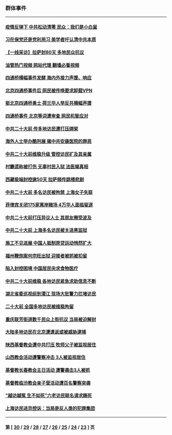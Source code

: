 ### 群体事件
---
#### [疫情反弹下 中共松动清零 民众：我们是小白鼠](../../pages/ncid279/n13869278.md?11210045) 
#### [习在保党还是党利用习 美学者吁认清中共本质](../../pages/ncid279/n13857367.md?11210045) 
#### [【一线采访】拉萨封80天 多地民众抗议](../../pages/ncid279/n13853861.md?11210045) 
#### [油管热门视频 网站代理 翻墙必看视频](http://138.2.39.72:81/youtube.html?epic-marker?11210045)
#### [四通桥横幅事件发酵 海内外接力声援、响应](../../pages/ncid279/n13849373.md?11210045) 
#### [北京四通桥事件后 网民被传唤要求卸载VPN](../../pages/ncid279/n13847833.md?11210045) 
#### [挺北京四通桥勇士 荷兰华人举反共横幅声援](../../pages/ncid279/n13846812.md?11210045) 
#### [四通桥事件 北京等词遭审查 网民机智应对](../../pages/ncid279/n13845578.md?11210045) 
#### [中共二十大前 传多地访民遭打压绑架](../../pages/ncid279/n13843740.md?11210045) 
#### [海外人士举办酷刑展 揭中共安康医院的罪恶](../../pages/ncid279/n13842499.md?11210045) 
#### [中共二十大前维稳升级 管控访民扩及其亲属](../../pages/ncid279/n13842240.md?11210045) 
#### [村霸谎称被打伤 无辜村民入狱 法医揭真相](../../pages/ncid279/n13838149.md?11210045) 
#### [西藏极端封控逾50天 拉萨频传跳楼悲剧](../../pages/ncid279/n13836551.md?11210045) 
#### [中共二十大前 多名访民被拘禁 上海女子失联](../../pages/ncid279/n13834363.md?11210045) 
#### [菲律宾关闭175家离岸赌场 4万华人面临驱逐](../../pages/ncid279/n13833169.md?11210045) 
#### [中共二十大前打压异议人士 其朋友圈受波及](../../pages/ncid279/n13833136.md?11210045) 
#### [中共二十大前 上海多名访民被关进黑监狱](../../pages/ncid279/n13829500.md?11210045) 
#### [施工不见进展 中国人抵制房贷运动悄然扩大](../../pages/ncid279/n13828435.md?11210045) 
#### [福州鞭炮案何宗旺出狱 迎接者被抓被扣留](../../pages/ncid279/n13824304.md?11210045) 
#### [陷入封控困境 中国居民央求食物医疗](../../pages/ncid279/n13823589.md?11210045) 
#### [中共二十大前维稳 各地访民紧急求助信息不断](../../pages/ncid279/n13822888.md?11210045) 
#### [湖北省委巡视组到潜江 现场大批警力拦堵访民](../../pages/ncid279/n13820243.md?11210045) 
#### [二十大前 全国多地访民被维稳拘留](../../pages/ncid279/n13819431.md?11210045) 
#### [重庆联芳街道数千民众上街抗议 当局被迫解封](../../pages/ncid279/n13812220.md?11210045) 
#### [大陆多地访民在北京遭遣返或被威胁逮捕](../../pages/ncid279/n13812104.md?11210045) 
#### [陕西基督教会遭中共打压 牧师父子被监视居住](../../pages/ncid279/n13811611.md?11210045) 
#### [山西教会活动遭警察冲击 3人被监视居住](../../pages/ncid279/n13808966.md?11210045) 
#### [基督教长春教会主日活动 遭警袭击3人被抓](../../pages/ncid279/n13806935.md?11210045) 
#### [基督教临汾教会亲子营活动遭百名警察突袭](../../pages/ncid279/n13806527.md?11210045) 
#### [“越访越冤 生不如死”六老访民联名请求赐死](../../pages/ncid279/n13805907.md?11210045) 
#### [上海访民进京控诉：当局是反人类的犯罪集团](../../pages/ncid279/n13803858.md?11210045) 

---
#### 第 [ [30](./30.md?11210045) / [29](./29.md?11210045) / [28](./28.md?11210045) / [27](./27.md?11210045) / [26](./26.md?11210045) / [25](./25.md?11210045) / [24](./24.md?11210045) / [23](./23.md?11210045) ] 页
